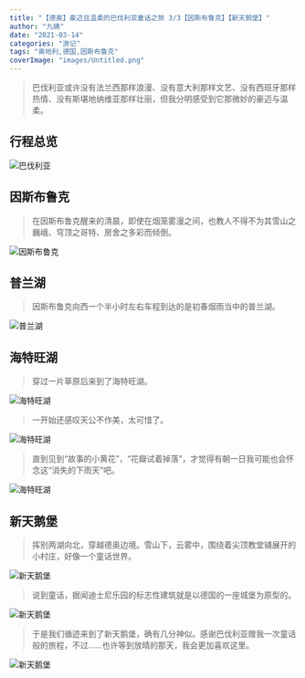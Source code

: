 ```yaml
---
title: "【德奥】豪迈且温柔的巴伐利亚童话之旅 3/3【因斯布鲁克】【新天鹅堡】"
author: "九姨"
date: "2021-03-14"
categories: "游记"
tags: "奥地利,德国,因斯布鲁克"
coverImage: "images/Untitled.png"
---
```


>巴伐利亚或许没有法兰西那样浪漫、没有意大利那样文艺、没有西班牙那样热情、没有斯堪地纳维亚那样壮丽，但我分明感受到它那微妙的豪迈与温柔。

## 行程总览

![巴伐利亚](images/Screen-Shot-2019-03-02-at-17.33.55.png)

## 因斯布鲁克

>在因斯布鲁克醒来的清晨，即使在烟笼雾漫之间，也教人不得不为其雪山之巍峨、穹顶之哥特、房舍之多彩而倾倒。

![因斯布鲁克](images/IMG_20160502_055729-e1550784981958.jpg)

## 普兰湖

>因斯布鲁克向西一个半小时左右车程到达的是初春烟雨当中的普兰湖。

![普兰湖](images/IMG_20160502_102518.jpg)

## 海特旺湖

>穿过一片草原后来到了海特旺湖。

![海特旺湖](images/IMG_20160502_103228.jpg)

>一开始还感叹天公不作美，太可惜了。

![海特旺湖](images/IMG_20160502_104514.jpg)

>直到见到“故事的小黄花”，“花瓣试着掉落”，才觉得有朝一日我可能也会怀念这“消失的下雨天”吧。

![海特旺湖](images/IMG_20160502_114552.jpg)

## 新天鹅堡

>挥别两湖向北，穿越德奥边境。雪山下，云雾中，围绕着尖顶教堂铺展开的小村庄，好像一个童话世界。

![新天鹅堡](images/IMG_20160502_102800.jpg)

>说到童话，据闻迪士尼乐园的标志性建筑就是以德国的一座城堡为原型的。

![新天鹅堡](images/Walt-Disney-logo.png)

>于是我们循迹来到了新天鹅堡，确有几分神似。感谢巴伐利亚赠我一次童话般的旅程，不过……也许等到放晴的那天，我会更加喜欢这里。

![新天鹅堡](images/Untitled.png)
